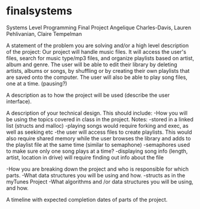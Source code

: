 # finalsystems
Systems Level Programming Final Project
Angelique Charles-Davis, Lauren Pehlivanian, Claire Tempelman

A statement of the problem you are solving and/or a high level description of the project:
Our project will handle music files. It will access the user's files, search for music type/mp3 files, and organize playlists based on artist, album and genre. The user will be able to edit their library by deleting artists, albums or songs, by shuffling or by creating their own playlists that  are saved onto the computer. The user will also be able to play song files, one at a time. (pausing?)

A description as to how the project will be used (describe the user interface).

A description of your technical design. This should include:
-How you will be using the topics covered in class in the project.
Notes:
  -stored in a linked list (structs and malloc)
  -playing songs would require forking and exec, as well as seeking etc
  -the user will access files to create playlists. This would also require shared memory while the user browses the library and adds to the playlist file at the same time (similar to semaphone)
  -semaphores used to make sure only one song plays at a time?
  -displaying song info (length, artist, location in drive) will require finding out info about the file

-How you are breaking down the project and who is responsible for which parts.
-What data structures you will be using and how.
  -structs as in the myTunes Project
-What algorithms and /or data structures you will be using, and how.

A timeline with expected completion dates of parts of the project.

